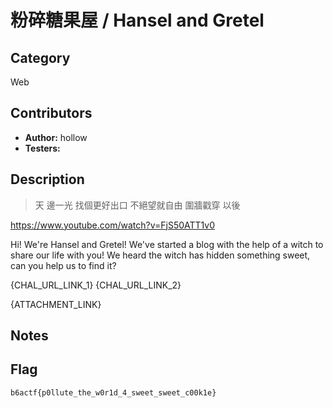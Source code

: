 # 粉碎糖果屋 / Hansel and Gretel

## Category

Web

## Contributors

-   **Author:** hollow
-   **Testers:** 

## Description

> 天 邊一光 找個更好出口
> 不絕望就自由 圍牆戳穿 以後

https://www.youtube.com/watch?v=FjS50ATT1v0

Hi! We're Hansel and Gretel! We've started a blog with the help of a witch to share our life with you! We heard the witch has hidden something sweet, can you help us to find it?

{CHAL_URL_LINK_1}
{CHAL_URL_LINK_2}

{ATTACHMENT_LINK}

## Notes


## Flag

`b6actf{p0llute_the_w0r1d_4_sweet_sweet_c00k1e}`
